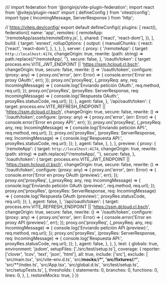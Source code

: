 /// <reference types="vitest" />
import federation from '@originjs/vite-plugin-federation';
import react from '@vitejs/plugin-react'
import { defineConfig } from 'vitest/config';
import type { IncomingMessage, ServerResponse } from 'http';

// https://vitejs.dev/config/
export default defineConfig({
  plugins: [
    react(),
    federation({
      name: 'app',
      remotes: {
        remoteApp: '/remoteApp/assets/remoteEntry.js',
      },
      shared: ['react', 'react-dom'],
    }),
  ],
  build: {
    target: 'esnext',
    rollupOptions: {
      output: {
        manualChunks: {
          react: ['react', 'react-dom'],
        },
      },
    },
  },
  server: {
    proxy: {
      '/remoteApp': {
        target: `http://localhost:4174`,
        changeOrigin: true,
        rewrite: (path: string) => path.replace(/^\/remoteApp/, ''),
        secure: false,
      },
      '/oauth/token': {
        target: process.env.VITE_JWT_ENDPOINT || 'https://ssm.hcloud.cl.bsch',
        changeOrigin: true,
        secure: false, 
        rewrite: () => '/oauth/token', 
        configure: (proxy: any) => {
          proxy.on('error', (err: Error) => {
            console.error('Error en proxy OAuth:', err);
          });
          proxy.on('proxyReq', (_proxyReq: any, req: IncomingMessage) => {
            console.log('Enviando petición OAuth:', req.method, req.url);
          });
          proxy.on('proxyRes', (proxyRes: ServerResponse, req: IncomingMessage) => {
            console.log('Respuesta OAuth:', proxyRes.statusCode, req.url);
          });
        },
        agent: false,
      },
      '/api/oauth/token': {
        target: process.env.VITE_REFRESH_ENDPOINT || 'https://ssm.dcloud.cl.bsch',
        changeOrigin: true,
        secure: false, 
        rewrite: () => '/oauth/token', 
        configure: (proxy: any) => {
          proxy.on('error', (err: Error) => {
            console.error('Error en proxy API:', err);
          });
          proxy.on('proxyReq', (_proxyReq: any, req: IncomingMessage) => {
            console.log('Enviando petición API:', req.method, req.url);
          });
          proxy.on('proxyRes', (proxyRes: ServerResponse, req: IncomingMessage) => {
            console.log('Respuesta API:', proxyRes.statusCode, req.url);
          });
        },
        agent: false, 
      },
    },
  },
  preview: {
    proxy: {
      '/remoteApp': {
        target: `http://localhost:4174`,
        changeOrigin: true,
        rewrite: (path: string) => path.replace(/^\/remoteApp/, ''),
        secure: false,
      },
      '/oauth/token': {
        target: process.env.VITE_JWT_ENDPOINT || 'https://ssm.hcloud.cl.bsch',
        changeOrigin: true,
        secure: false,
        rewrite: () => '/oauth/token',
        configure: (proxy: any) => {
          proxy.on('error', (err: Error) => {
            console.error('Error en proxy OAuth (preview):', err);
          });
          proxy.on('proxyReq', (_proxyReq: any, req: IncomingMessage) => {
            console.log('Enviando petición OAuth (preview):', req.method, req.url);
          });
          proxy.on('proxyRes', (proxyRes: ServerResponse, req: IncomingMessage) => {
            console.log('Respuesta OAuth (preview):', proxyRes.statusCode, req.url);
          });
        },
        agent: false,
      },
      '/api/oauth/token': {
        target: process.env.VITE_REFRESH_ENDPOINT || 'https://ssm.dcloud.cl.bsch',
        changeOrigin: true,
        secure: false,
        rewrite: () => '/oauth/token',
        configure: (proxy: any) => {
          proxy.on('error', (err: Error) => {
            console.error('Error en proxy API (preview):', err);
          });
          proxy.on('proxyReq', (_proxyReq: any, req: IncomingMessage) => {
            console.log('Enviando petición API (preview):', req.method, req.url);
          });
          proxy.on('proxyRes', (proxyRes: ServerResponse, req: IncomingMessage) => {
            console.log('Respuesta API:', proxyRes.statusCode, req.url);
          });
        },
        agent: false,
      },
    },
  },
  test: {
    globals: true,
    environment: 'jsdom',
    setupFiles: ['./src/test/setup.ts'],
    coverage: {
      reporter: ['clover', 'lcov', 'text', 'json', 'html'],
      all: true,
      include: ['src'],
      exclude: [
        'src/main.tsx',
        'src/vite-env.d.ts',
        'src/__mocks__/**/*',
        'src/__fixtures__/**/*',
        'src/**/index.ts',
        'src/App.tsx',
        'src/global.d.ts',
        'src/test/setup.ts',
        'src/setupTests.ts',
      ],
      thresholds: {
        statements: 0,
        branches: 0,
        functions: 0,
        lines: 0,
      },
    },
    restoreMocks: true,
  }
})
